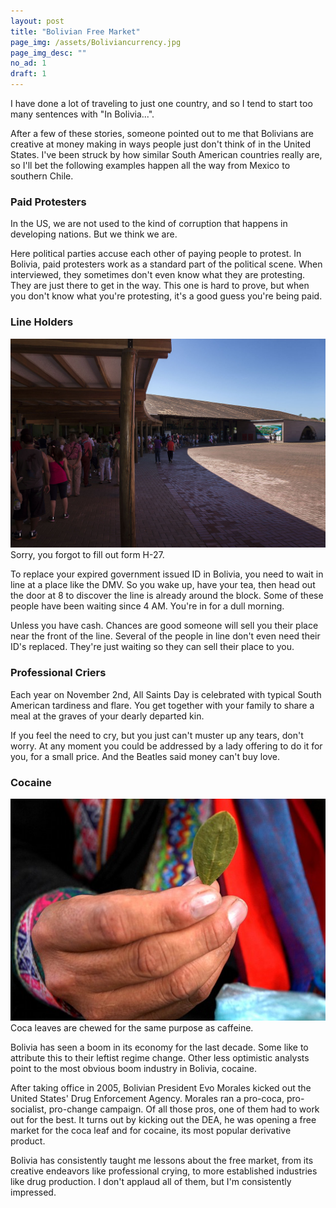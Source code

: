 ```yaml
---
layout: post
title: "Bolivian Free Market"
page_img: /assets/Boliviancurrency.jpg
page_img_desc: ""
no_ad: 1
draft: 1
---
```


I have done a lot of traveling to just one country, and so I tend to start too many sentences with "In Bolivia...".

After a few of these stories, someone pointed out to me that Bolivians are creative at money making in ways people just don't think of in the United States. I've been struck by how similar South American countries really are, so I'll bet the following examples happen all the way from Mexico to southern Chile.

### Paid Protesters

In the US, we are not used to the kind of corruption that happens in developing nations. But we think we are.

Here political parties accuse each other of paying people to protest. In Bolivia, paid protesters work as a standard part of the political scene. When interviewed, they sometimes don't even know what they are protesting. They are just there to get in the way. This one is hard to prove, but when you don't know what you're protesting, it's a good guess you're being paid.

### Line Holders

<div class="illustration">
    <img src="/assets/Parque_Nacional_do_Iguaçú_-_Iguaçu_National_Park_-_Fila_de_espera_-_Queue_line_(13933005338).jpg" />
    Sorry, you forgot to fill out form H-27.
</div>

To replace your expired government issued ID in Bolivia, you need to wait in line at a place like the DMV. So you wake up, have your tea, then head out the door at 8 to discover the line is already around the block. Some of these people have been waiting since 4 AM. You're in for a dull morning.

Unless you have cash. Chances are good someone will sell you their place near the front of the line. Several of the people in line don't even need their ID's replaced. They're just waiting so they can sell their place to you.

### Professional Criers

Each year on November 2nd, All Saints Day is celebrated with typical South American tardiness and flare. You get together with your family to share a meal at the graves of your dearly departed kin.

If you feel the need to cry, but you just can't muster up any tears, don't worry. At any moment you could be addressed by a lady offering to do it for you, for a small price. And the Beatles said money can't buy love.

### Cocaine

<div class="illustration">
    <img src="/assets/Folha_de_coca.jpg" />
    Coca leaves are chewed for the same purpose as caffeine.
</div>

Bolivia has seen a boom in its economy for the last decade. Some like to attribute this to their leftist regime change. Other less optimistic analysts point to the most obvious boom industry in Bolivia, cocaine.

After taking office in 2005, Bolivian President Evo Morales kicked out the United States' Drug Enforcement Agency. Morales ran a pro-coca, pro-socialist, pro-change campaign. Of all those pros, one of them had to work out for the best. It turns out by kicking out the DEA, he was opening a free market for the coca leaf and for cocaine, its most popular derivative product.

Bolivia has consistently taught me lessons about the free market, from its creative endeavors like professional crying, to more established industries like drug production. I don't applaud all of them, but I'm consistently impressed.
